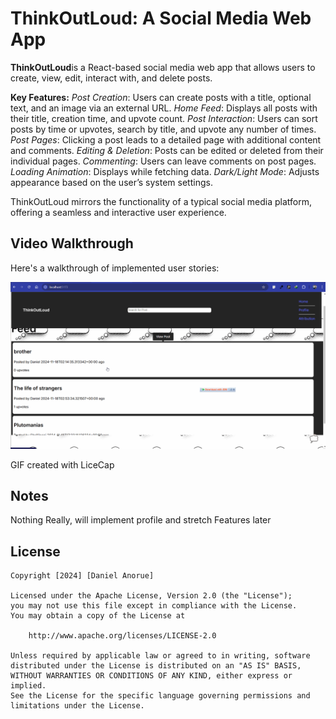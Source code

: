# **ThinkOutLoud: A Social Media Web App**



**ThinkOutLoud**is a React-based social media web app that allows users to create, view, edit, interact with, and delete posts.

**Key Features:**
_Post Creation_: Users can create posts with a title, optional text, and an image via an external URL.
_Home Feed_: Displays all posts with their title, creation time, and upvote count.
_Post Interaction_: Users can sort posts by time or upvotes, search by title, and upvote any number of times.
_Post Pages_: Clicking a post leads to a detailed page with additional content and comments.
_Editing & Deletion_: Posts can be edited or deleted from their individual pages.
_Commenting_: Users can leave comments on post pages.
_Loading Animation_: Displays while fetching data.
_Dark/Light Mode_: Adjusts appearance based on the user’s system settings.

ThinkOutLoud mirrors the functionality of a typical social media platform, offering a seamless and interactive user experience.

## Video Walkthrough

Here's a walkthrough of implemented user stories:

<img src='./videoWalkthrough.gif' title='Video Walkthrough' width='' alt='Video Walkthrough' />

<!-- Replace this with whatever GIF tool you used! -->
GIF created with LiceCap  


## Notes

Nothing Really, will implement profile and stretch Features later

## License

    Copyright [2024] [Daniel Anorue]

    Licensed under the Apache License, Version 2.0 (the "License");
    you may not use this file except in compliance with the License.
    You may obtain a copy of the License at

        http://www.apache.org/licenses/LICENSE-2.0

    Unless required by applicable law or agreed to in writing, software
    distributed under the License is distributed on an "AS IS" BASIS,
    WITHOUT WARRANTIES OR CONDITIONS OF ANY KIND, either express or implied.
    See the License for the specific language governing permissions and
    limitations under the License.
